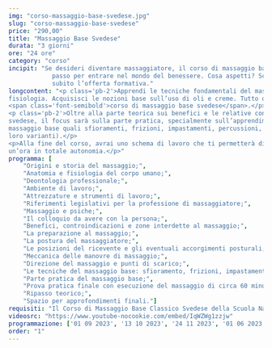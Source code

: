 ```yaml
---
img: "corso-massaggio-base-svedese.jpg"
slug: "corso-massaggio-base-svedese"
price: "290,00"
title: "Massaggio Base Svedese"
durata: "3 giorni"
ore: "24 ore"
category: "corso"
incipit: "Se desideri diventare massaggiatore, il corso di massaggio base svedese è il primo
            passo per entrare nel mondo del benessere. Cosa aspetti? Scopri
            subito l’offerta formativa."
longcontent: "<p class='pb-2'>Apprendi le tecniche fondamentali del massaggio. Studia i fondamenti dell’anatomia e della
fisiologia. Acquisisci le nozioni base sull’uso di oli e creme. Tutto questo è racchiuso nel
<span class='font-semibold'>corso di massaggio base svedese</span>.</p>
<p class='pb-2'>Oltre alla parte teorica sui benefici e le relative controindicazioni del massaggio base
svedese, il focus sarà sulla parte pratica, specialmente sull’apprendimento delle tecniche del
massaggio base quali sfioramenti, frizioni, impastamenti, percussioni, vibrazioni (in tutte le
loro varianti).</p>
<p>Alla fine del corso, avrai uno schema di lavoro che ti permetterà di eseguire il massaggio di
un’ora in totale autonomia.</p>"
programma: [
    "Origini e storia del massaggio;",
    "Anatomia e fisiologia del corpo umano;",
    "Deontologia professionale;",
    "Ambiente di lavoro;",
    "Attrezzature e strumenti di lavoro;",
    "Riferimenti legislativi per la professione di massaggiatore;",
    "Massaggio e psiche;",
    "Il colloquio da avere con la persona;",
    "Benefici, controindicazioni e zone interdette al massaggio;",
    "La preparazione al massaggio;",
    "La postura del massaggiatore;",
    "Le posizioni del ricevente e gli eventuali accorgimenti posturali;",
    "Meccanica delle manovre di massaggio;",
    "Direzione del massaggio e punti di scarico;",
    "Le tecniche del massaggio base: sfioramento, frizioni, impastamenti, vibrazioni e percussioni in tutte le loro varianti e manovre;",
    "Parte pratica del massaggio base;",
    "Prova pratica finale con esecuzione del massaggio di circa 60 minuti;",
    "Ripasso teorico;",
    "Spazio per approfondimenti finali."]
requisiti: "Il Corso di Massaggio Base Classico Svedese della Scuola Nazionale di Massaggio Tao® è il corso per eccellenza più completo tra tutti. Esso è aperto e rivolto a chiunque, quindi non è necessario avere un'esperienza di base precedente. Il Massaggio Base Classico Svedese è particolarmente consigliato a chi non ha esperienza nelle tecniche di massaggio occidentali quali Sfioramenti, Frizioni, Impastamenti, Vibrazioni e Percussioni in tutte le loro varianti."
videosrc: "https://www.youtube-nocookie.com/embed/IqWZWg1zzjw"
programmazione: ['01 09 2023', '13 10 2023', '24 11 2023', '01 06 2023']
order: "1"
---
```

